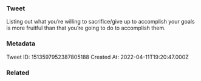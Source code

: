 ### Tweet
Listing out what you’re willing to sacrifice/give up to accomplish your goals is more fruitful than that you’re going to do to accomplish them.

### Metadata
Tweet ID: 1513597952387805188
Created At: 2022-04-11T19:20:47.000Z

### Related

